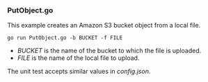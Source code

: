 ### PutObject.go

This example creates an Amazon S3 bucket object from a local file.

`go run PutObject.go -b BUCKET -f FILE`

- _BUCKET_ is the name of the bucket to which the file is uploaded.
- _FILE_ is the name of the local file to upload.

The unit test accepts similar values in _config.json_.
